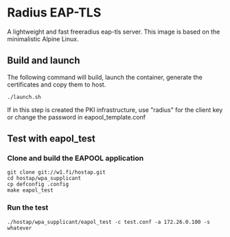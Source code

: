 # Radius EAP-TLS

A lightweight and fast freeradius eap-tls server. This image is based on the minimalistic Alpine Linux.

## Build and launch

The following command will build, launch the container, generate the certificates and copy them to host.

    ./launch.sh

If in this step is created the PKI infrastructure, use "radius" for the client key or change the password in eapool_template.conf

## Test with eapol_test

### Clone and build the EAPOOL application
    git clone git://w1.fi/hostap.git
    cd hostap/wpa_supplicant
    cp defconfig .config
    make eapol_test

### Run the test

    ./hostap/wpa_supplicant/eapol_test -c test.conf -a 172.26.0.100 -s whatever

